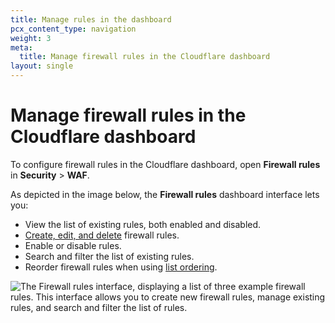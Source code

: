 ```yaml
---
title: Manage rules in the dashboard
pcx_content_type: navigation
weight: 3
meta:
  title: Manage firewall rules in the Cloudflare dashboard
layout: single
---
```


# Manage firewall rules in the Cloudflare dashboard

To configure firewall rules in the Cloudflare dashboard, open **Firewall rules** in **Security** > **WAF**.

As depicted in the image below, the **Firewall rules** dashboard interface lets you:

* View the list of existing rules, both enabled and disabled.
* [Create, edit, and delete](/firewall/cf-dashboard/create-edit-delete-rules/) firewall rules.
* Enable or disable rules.
* Search and filter the list of existing rules.
* Reorder firewall rules when using [list ordering](/firewall/cf-firewall-rules/order-priority/#managing-rule-evaluation-by-list-order).

![The Firewall rules interface, displaying a list of three example firewall rules. This interface allows you to create new firewall rules, manage existing rules, and search and filter the list of rules.](/firewall/static/cf-firewall-rules-panel.png)
